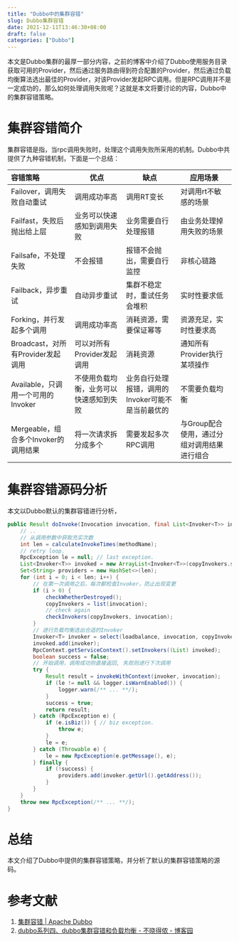 ```yaml
---
title: "Dubbo中的集群容错"
slug: Dubbo集群容错
date: 2021-12-11T13:46:30+08:00
draft: false
categories: ["Dubbo"]
---
```


<!--more-->

本文是Dubbo集群的最厚一部分内容，之前的博客中介绍了Dubbo使用服务目录获取可用的Provider，然后通过服务路由得到符合配置的Provider，然后通过负载均衡算法选出最佳的Provider，对该Provider发起RPC调用。但是RPC调用并不是一定成功的，那么如何处理调用失败呢？这就是本文将要讨论的内容，Dubbo中的集群容错策略。

# 集群容错简介

集群容错是指，当rpc调用失败时，处理这个调用失败所采用的机制。Dubbo中共提供了九种容错机制，下面是一个总结：

| 容错策略                             | 优点                                   | 缺点                                              | 应用场景                                    |
| :----------------------------------- | -------------------------------------- | ------------------------------------------------- | ------------------------------------------- |
| Failover，调用失败自动重试           | 调用成功率高                           | 调用RT变长                                        | 对调用rt不敏感的场景                        |
| Failfast，失败后抛出给上层           | 业务可以快速感知到调用失败             | 业务需要自行处理报错                              | 由业务处理掉用失败的场景                    |
| Failsafe，不处理失败                 | 不会报错                               | 报错不会抛出，需要自行监控                        | 非核心链路                                  |
| Failback，异步重试                   | 自动异步重试                           | 集群不稳定时，重试任务会堆积                      | 实时性要求低                                |
| Forking，并行发起多个调用            | 调用成功率高                           | 消耗资源，需要保证幂等                            | 资源充足，实时性要求高                      |
| Broadcast，对所有Provider发起调用    | 可以对所有Provider发起调用             | 消耗资源                                          | 通知所有Provider执行某项操作                |
| Available，只调用一个可用的Invoker   | 不使用负载均衡，业务可以快速感知到失败 | 业务自行处理报错，调用的Invoker可能不是当前最优的 | 不需要负载均衡                              |
| Mergeable，组合多个Invoker的调用结果 | 将一次请求拆分成多个                   | 需要发起多次RPC调用                               | 与Group配合使用，通过分组对调用结果进行组合 |

# 集群容错源码分析

本文以Dubbo默认的集群容错进行分析，

```java
public Result doInvoke(Invocation invocation, final List<Invoker<T>> invokers, LoadBalance loadbalance) throws RpcException {
    // ..
    // 从调用参数中获取充实次数
    int len = calculateInvokeTimes(methodName);
    // retry loop.
    RpcException le = null; // last exception.
    List<Invoker<T>> invoked = new ArrayList<Invoker<T>>(copyInvokers.size()); // invoked invokers.
    Set<String> providers = new HashSet<>(len);
    for (int i = 0; i < len; i++) {
        // 在第一次调用之后，每次都检查Invoker，防止出现变更
        if (i > 0) {
            checkWhetherDestroyed();
            copyInvokers = list(invocation);
            // check again
            checkInvokers(copyInvokers, invocation);
        }
        // 进行负载均衡选出合适的Invoker
        Invoker<T> invoker = select(loadbalance, invocation, copyInvokers, invoked);
        invoked.add(invoker);
        RpcContext.getServiceContext().setInvokers((List) invoked);
        boolean success = false;
        // 开始调用，调用成功则直接返回, 失败则进行下次调用
        try {
            Result result = invokeWithContext(invoker, invocation);
            if (le != null && logger.isWarnEnabled()) {
                logger.warn(/** ... **/);
            }
            success = true;
            return result;
        } catch (RpcException e) {
            if (e.isBiz()) { // biz exception.
                throw e;
            }
            le = e;
        } catch (Throwable e) {
            le = new RpcException(e.getMessage(), e);
        } finally {
            if (!success) {
                providers.add(invoker.getUrl().getAddress());
            }
        }
    }
    throw new RpcException(/** ... **/);
}
```

# 总结

本文介绍了Dubbo中提供的集群容错策略，并分析了默认的集群容错策略的源码。

# 参考文献

1. [集群容错 | Apache Dubbo](https://dubbo.apache.org/zh/docs/advanced/fault-tolerent-strategy/)
1. [dubbo系列四、dubbo集群容错和负载均衡 - 不晓得侬 - 博客园](https://www.cnblogs.com/zhangyjblogs/p/15073220.html)
